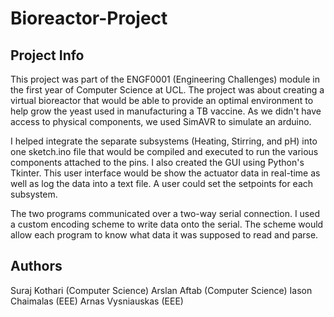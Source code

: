 # Bioreactor-Project

## Project Info
This project was part of the ENGF0001 (Engineering Challenges) module in the first year of Computer Science at UCL.
The project was about creating a virtual bioreactor that would be able to provide an optimal environment to help grow the yeast used in manufacturing a TB vaccine.
As we didn't have access to physical components, we used SimAVR to simulate an arduino. 

I helped integrate the separate subsystems (Heating, Stirring, and pH) into one sketch.ino file that would be compiled and executed to run the various components attached to the pins. I also created the GUI using Python's Tkinter. This user interface would be show the actuator data in real-time as well as log the data into a text file. A user could set the setpoints for each subsystem.

The two programs communicated over a two-way serial connection. I used a custom encoding scheme to write data onto the serial. The scheme would allow each program to know what data it was supposed to read and parse.

## Authors
Suraj Kothari (Computer Science)
Arslan Aftab (Computer Science)
Iason Chaimalas (EEE)
Arnas Vysniauskas (EEE)
